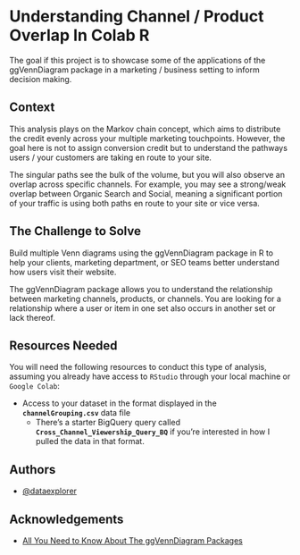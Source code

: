 
# Understanding Channel / Product Overlap In Colab R

The goal if this project is to showcase some of the applications of the ggVennDiagram package in a marketing / business setting to inform decision making.

## Context

This analysis plays on the Markov chain concept, which aims to distribute the credit evenly across your multiple marketing touchpoints. However, the goal here is not to assign conversion credit but to understand the pathways users / your customers are taking en route to your site.

The singular paths see the bulk of the volume, but you will also observe an overlap across specific channels. For example, you may see a strong/weak overlap between Organic Search and Social, meaning a significant portion of your traffic is using both paths en route to your site or vice versa.
## The Challenge to Solve

Build multiple Venn diagrams using the ggVennDiagram package in R to help your clients, marketing department, or SEO teams better understand how users visit their website. 

The ggVennDiagram package allows you to understand the relationship between marketing channels, products, or channels. You are looking for a relationship where a user or item in one set also occurs in another set or lack thereof. 
## Resources Needed

You will need the following resources to conduct this type of analysis, assuming you already have access to `RStudio` through your local machine or `Google Colab`:
- Access to your dataset in the format displayed in the **`channelGrouping.csv`** data file
    - There’s a starter BigQuery query called **`Cross_Channel_Viewership_Query_BQ`** if you’re interested in how I pulled the data in that format.
## Authors

- [@dataexplorer](https://www.github.com/dataexplorer)


## Acknowledgements

 - [All You Need to Know About The ggVennDiagram Packages](https://cran.r-project.org/web/packages/ggVennDiagram/readme/README.html)
